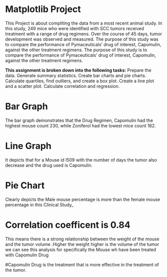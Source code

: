 # Matplotlib Project

This Project is about  compliting the data from a most recent animal study. In this study, 249 mice who were identified with SCC tumors received treatment with a range of drug regimens. Over the course of 45 days, tumor development was observed and measured. The purpose of this study was to compare the performance of Pymaceuticals’ drug of interest, Capomulin, against the other treatment regimens.
 The purpose of this study is to compare the performance of Pymaceuticals’ drug of interest, Capomulin, against the other treatment regimens.
 
**This assignment is broken down into the following tasks:**
Prepare the data.
Generate summary statistics.
Create bar charts and pie charts.
Calculate quartiles, find outliers, and create a box plot.
Create a line plot and a scatter plot.
Calculate correlation and regression.
 
 # Bar Graph

 The bar graph demonstrates that the Drug Regimen, Capomulin had the highest mouse count 230, while Zoniferol had the lowest mice count 182. 
 
 # Line Graph 
 It depicts that for a Mouse id l509 with the number of days the tumor also decrease and the drug used is Capomulin.
 
 # Pie Chart 
 Clearly depicts the Male mouse percentage is more than the female mouse percentage in this Clinical Study_
 
 
 # Correlation coefficent is 0.84
 This means there is a strong relationship between the weight of the mouse and the tumor volume .Higher the weight higher is the volume of the tumor we can see this analysis for specifically the Mouse wh have been treated with Capomulin Drug

#Capomulin Drug is the treatment that is more effective in the treatment of the tumor.


 
 
